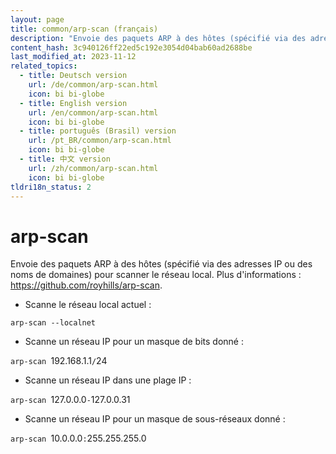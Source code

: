 ```yaml
---
layout: page
title: common/arp-scan (français)
description: "Envoie des paquets ARP à des hôtes (spécifié via des adresses IP ou des noms de domaines) pour scanner le réseau local."
content_hash: 3c940126ff22ed5c192e3054d04bab60ad2688be
last_modified_at: 2023-11-12
related_topics:
  - title: Deutsch version
    url: /de/common/arp-scan.html
    icon: bi bi-globe
  - title: English version
    url: /en/common/arp-scan.html
    icon: bi bi-globe
  - title: português (Brasil) version
    url: /pt_BR/common/arp-scan.html
    icon: bi bi-globe
  - title: 中文 version
    url: /zh/common/arp-scan.html
    icon: bi bi-globe
tldri18n_status: 2
---
```

# arp-scan

Envoie des paquets ARP à des hôtes (spécifié via des adresses IP ou des noms de domaines) pour scanner le réseau local.
Plus d'informations : <https://github.com/royhills/arp-scan>.

- Scanne le réseau local actuel :

`arp-scan --localnet`

- Scanne un réseau IP pour un masque de bits donné :

`arp-scan `<span class="tldr-var badge badge-pill bg-dark-lm bg-white-dm text-white-lm text-dark-dm font-weight-bold">192.168.1.1</span>`/`<span class="tldr-var badge badge-pill bg-dark-lm bg-white-dm text-white-lm text-dark-dm font-weight-bold">24</span>

- Scanne un réseau IP dans une plage IP :

`arp-scan `<span class="tldr-var badge badge-pill bg-dark-lm bg-white-dm text-white-lm text-dark-dm font-weight-bold">127.0.0.0</span>`-`<span class="tldr-var badge badge-pill bg-dark-lm bg-white-dm text-white-lm text-dark-dm font-weight-bold">127.0.0.31</span>

- Scanne un réseau IP pour un masque de sous-réseaux donné :

`arp-scan `<span class="tldr-var badge badge-pill bg-dark-lm bg-white-dm text-white-lm text-dark-dm font-weight-bold">10.0.0.0</span>`:`<span class="tldr-var badge badge-pill bg-dark-lm bg-white-dm text-white-lm text-dark-dm font-weight-bold">255.255.255.0</span>
